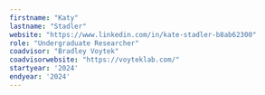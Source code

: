 ```yaml
---
firstname: "Katy"
lastname: "Stadler"
website: "https://www.linkedin.com/in/kate-stadler-b8ab62300"
role: "Undergraduate Researcher"
coadvisor: "Bradley Voytek"
coadvisorwebsite: "https://voyteklab.com/"
startyear: '2024'
endyear: '2024'
---
```

